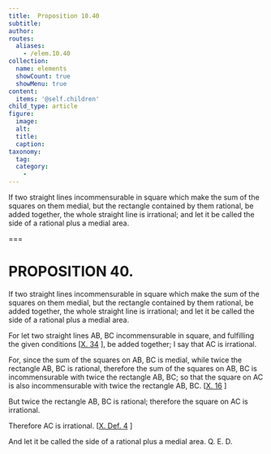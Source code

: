```yaml
---
title:  Proposition 10.40
subtitle: 
author:
routes:
  aliases:
    - /elem.10.40
collection:
  name: elements
  showCount: true
  showMenu: true
content:
  items: '@self.children'
child_type: article
figure:
  image:
  alt:
  title:
  caption:
taxonomy:
  tag:
  category:
    - 
---
```


<p><hi rend="ital">If two straight lines incommensurable in square which make the sum of the squares on them medial</hi>, <hi rend="ital">but the rectangle contained by them rational</hi>, <hi rend="ital">be added together, the whole straight line is irrational; and let it be called the</hi>
       <hi rend="bold">side of a rational plus a medial area</hi>. <pb n="89"/></p>

===

<h1>PROPOSITION 40.</h1>
<p><span class="ital">If two straight lines incommensurable in square which make the sum of the squares on them medial</span>, <span class="ital">but the rectangle contained by them rational</span>, <span class="ital">be added together, the whole straight line is irrational; and let it be called the</span>
       <span class="bold">side of a rational plus a medial area</span>. <pb n="89"/></p>

<p>For let two straight lines <span class="ital">AB</span>, <span class="ital">BC</span> incommensurable in square, and fulfilling the given conditions [<a href="/elem.10.34">X. 34</a>
], be added together; I say that <span class="ital">AC</span> is irrational. 
      </p>

<p>For, since the sum of the squares on <span class="ital">AB</span>, <span class="ital">BC</span> is medial, while twice the rectangle <span class="ital">AB</span>, <span class="ital">BC</span> is rational, therefore the sum of the squares on <span class="ital">AB</span>, <span class="ital">BC</span> is incommensurable with twice the rectangle <span class="ital">AB</span>, <span class="ital">BC</span>; so that the square on <span class="ital">AC</span> is also incommensurable with twice the rectangle <span class="ital">AB</span>, <span class="ital">BC</span>. [<a href="/elem.10.16">X. 16</a>
] </p>

<p>But twice the rectangle <span class="ital">AB</span>, <span class="ital">BC</span> is rational; therefore the square on <span class="ital">AC</span> is irrational. </p>

<p>Therefore <span class="ital">AC</span> is irrational. [<a href="/elem.10.def.4">X. Def. 4</a>
] </p>

<p>And let it be called the <span class="bold">side of a rational plus a medial area</span>. Q. E. D.</p>
